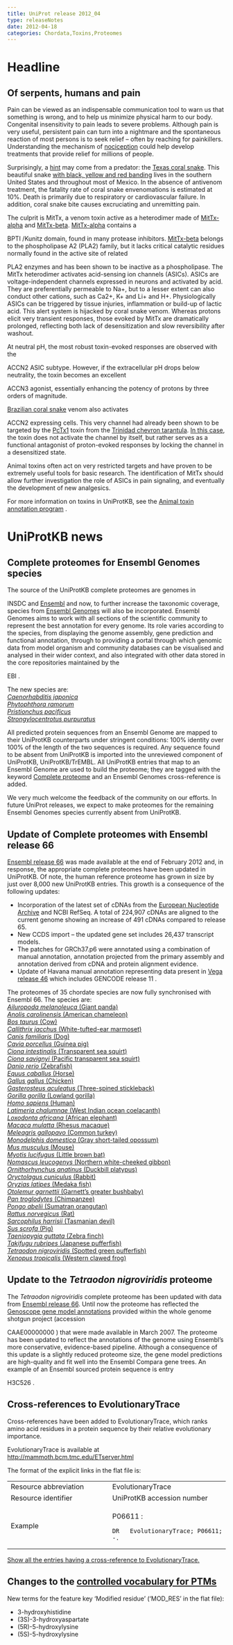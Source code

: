 ```yaml
---
title: UniProt release 2012_04
type: releaseNotes
date: 2012-04-18
categories: Chordata,Toxins,Proteomes
---
```


# Headline

## Of serpents, humans and pain

Pain can be viewed as an indispensable communication tool to warn us that something is wrong, and to help us minimize physical harm to our body. Congenital insensitivity to pain leads to severe problems. Although pain is very useful, persistent pain can turn into a nightmare and the spontaneous reaction of most persons is to seek relief – often by reaching for painkillers. Understanding the mechanism of [nociception](http://medical-dictionary.thefreedictionary.com/nociception) could help develop treatments that provide relief for millions of people.

Surprisingly, a [hint](http://www.ncbi.nlm.nih.gov/pubmed/22094702) may come from a predator: the [Texas coral snake](http://www.uniprot.org/taxonomy/1114302 "_Micrurus tener tener_"). This beautiful snake [with black, yellow and red banding](http://upload.wikimedia.org/wikipedia/commons/c/cb/Micrurus_tener.jpg) lives in the southern United States and throughout most of Mexico. In the absence of antivenom treatment, the fatality rate of coral snake envenomations is estimated at 10%. Death is primarily due to respiratory or cardiovascular failure. In addition, coral snake bite causes excruciating and unremitting pain.

The culprit is MitTx, a venom toxin active as a heterodimer made of [MitTx-alpha](http://www.uniprot.org/uniprotkb/G9I929) and [MitTx-beta](http://www.uniprot.org/uniprotkb/G9I930). [MitTx-alpha](http://www.uniprot.org/uniprotkb/G9I929) contains a

BPTI /Kunitz domain, found in many protease inhibitors. [MitTx-beta](http://www.uniprot.org/uniprotkb/G9I930) belongs to the phospholipase A2 (PLA2) family, but it lacks critical catalytic residues normally found in the active site of related

PLA2 enzymes and has been shown to be inactive as a phospholipase. The MitTx heterodimer activates acid-sensing ion channels (ASICs). ASICs are voltage-independent channels expressed in neurons and activated by acid. They are preferentially permeable to Na+, but to a lesser extent can also conduct other cations, such as Ca2+, K+ and Li+ and H+. Physiologically ASICs can be triggered by tissue injuries, inflammation or build-up of lactic acid. This alert system is hijacked by coral snake venom. Whereas protons elicit very transient responses, those evoked by MitTx are dramatically prolonged, reflecting both lack of desensitization and slow reversibility after washout.

At neutral pH, the most robust toxin-evoked responses are observed with the

ACCN2 ASIC subtype. However, if the extracellular pH drops below neutrality, the toxin becomes an excellent

ACCN3 agonist, essentially enhancing the potency of protons by three orders of magnitude.

[Brazilian coral snake](http://www.uniprot.org/taxonomy/129461) venom also activates

ACCN2 expressing cells. This very channel had already been shown to be targeted by the [PcTx1](http://www.uniprot.org/uniprotkb/P60514) toxin from the [Trinidad chevron tarantula](http://www.uniprot.org/taxonomy/179874). [In this case](http://www.ncbi.nlm.nih.gov/pubmed/10829030), the toxin does not activate the channel by itself, but rather serves as a functional antagonist of proton-evoked responses by locking the channel in a desensitized state.

Animal toxins often act on very restricted targets and have proven to be extremely useful tools for basic research. The identification of MitTx should allow further investigation the role of ASICs in pain signaling, and eventually the development of new analgesics.

For more information on toxins in UniProtKB, see the [Animal toxin annotation program](http://www.uniprot.org/help/Toxins) .

# UniProtKB news

## Complete proteomes for Ensembl Genomes species

The source of the UniProtKB complete proteomes are genomes in

INSDC and [Ensembl](http://www.ensembl.org/index.html) and now, to further increase the taxonomic coverage, species from [Ensembl Genomes](http://www.ensemblgenomes.org/) will also be incorporated. Ensembl Genomes aims to work with all sections of the scientific community to represent the best annotation for every genome. Its role varies according to the species, from displaying the genome assembly, gene prediction and functional annotation, through to providing a portal through which genomic data from model organism and community databases can be visualised and analysed in their wider context, and also integrated with other data stored in the core repositories maintained by the

EBI .

The new species are:  
[_Caenorhabditis japonica_](http://metazoa.ensembl.org/Caenorhabditis_japonica/Info/Index)  
[_Phytophthora ramorum_](http://protists.ensembl.org/Phytophthora_ramorum/Info/Index/)  
[_Pristionchus pacificus_](http://metazoa.ensembl.org/Pristionchus_pacificus/Info/Index/)  
[_Strongylocentrotus purpuratus_](http://metazoa.ensembl.org/Strongylocentrotus_purpuratus/Info/Index)

All predicted protein sequences from an Ensembl Genome are mapped to their UniProtKB counterparts under stringent conditions: 100% identity over 100% of the length of the two sequences is required. Any sequence found to be absent from UniProtKB is imported into the unreviewed component of UniProtKB, UniProtKB/TrEMBL. All UniProtKB entries that map to an Ensembl Genome are used to build the proteome; they are tagged with the keyword [Complete proteome](http://www.uniprot.org/keywords/KW-0181) and an Ensembl Genomes cross-reference is added.

We very much welcome the feedback of the community on our efforts. In future UniProt releases, we expect to make proteomes for the remaining Ensembl Genomes species currently absent from UniProtKB.

## Update of Complete proteomes with Ensembl release 66

[Ensembl release 66](http://www.ensembl.org/info/website/news.html) was made available at the end of February 2012 and, in response, the appropriate complete proteomes have been updated in UniProtKB. Of note, the human reference proteome has grown in size by just over 8,000 new UniProtKB entries. This growth is a consequence of the following updates:

- Incorporation of the latest set of cDNAs from the [European Nucleotide Archive](http://www.ebi.ac.uk/ena/) and NCBI RefSeq. A total of 224,907 cDNAs are aligned to the current genome showing an increase of 491 cDNAs compared to release 65.
- New CCDS import – the updated gene set includes 26,437 transcript models.
- The patches for GRCh37.p6 were annotated using a combination of manual annotation, annotation projected from the primary assembly and annotation derived from cDNA and protein alignment evidence.
- Update of Havana manual annotation representing data present in [Vega release 46](http://vega.sanger.ac.uk/Homo_sapiens/Info/Index) which includes GENCODE release 11 .

The proteomes of 35 chordate species are now fully synchronised with Ensembl 66. The species are:  
[_Ailuropoda melanoleuca_ (Giant panda)](http://www.uniprot.org/uniprotkb?query=organism:9646+AND+keyword:KW-0181)  
[_Anolis carolinensis_ (American chameleon)](http://www.uniprot.org/uniprotkb?query=organism:28377+AND+keyword:KW-0181)  
[_Bos taurus_ (Cow)](http://www.uniprot.org/uniprotkb?query=organism:9913+AND+keyword:KW-0181)  
[_Callithrix jacchus_ (White-tufted-ear marmoset)](http://www.uniprot.org/uniprotkb?query=organism:9483+AND+keyword:KW-0181)  
[_Canis familiaris_ (Dog)](http://www.uniprot.org/uniprotkb?query=organism:9615+AND+keyword:KW-0181)  
[_Cavia porcellus_ (Guinea pig)](http://www.uniprot.org/uniprotkb?query=organism:10141+AND+keyword:KW-0181)  
[_Ciona intestinalis_ (Transparent sea squirt)](http://www.uniprot.org/uniprotkb?query=organism:7719+AND+keyword:KW-0181)  
[_Ciona savignyi_ (Pacific transparent sea squirt)](http://www.uniprot.org/uniprotkb?query=organism:51511+AND+keyword:KW-0181)  
[_Danio rerio_ (Zebrafish)](http://www.uniprot.org/uniprotkb?query=organism:7955+AND+keyword:KW-0181)  
[_Equus caballus_ (Horse)](http://www.uniprot.org/uniprotkb?query=organism:9796+AND+keyword:KW-0181)  
[_Gallus gallus_ (Chicken)](http://www.uniprot.org/uniprotkb?query=organism:9031+AND+keyword:KW-0181)  
[_Gasterosteus aculeatus_ (Three-spined stickleback)](http://www.uniprot.org/uniprotkb?query=organism:69293+AND+keyword:KW-0181)  
[_Gorilla gorilla_ (Lowland gorilla)](http://www.uniprot.org/uniprotkb?query=organism:9595+AND+keyword:KW-0181)  
[_Homo sapiens_ (Human)](http://www.uniprot.org/uniprotkb?query=organism:9606+AND+keyword:KW-0181)  
[_Latimeria chalumnae_ (West Indian ocean coelacanth)](http://www.uniprot.org/uniprotkb?query=organism:7897+AND+keyword:KW-0181)  
[_Loxodonta africana_ (African elephant)](http://www.uniprot.org/uniprotkb?query=organism:9785+AND+keyword:KW-0181)  
[_Macaca mulatta_ (Rhesus macaque)](http://www.uniprot.org/uniprotkb?query=organism:9544+AND+keyword:KW-0181)  
[_Meleagris gallopavo_ (Common turkey)](http://www.uniprot.org/uniprotkb?query=organism:9103+AND+keyword:KW-0181)  
[_Monodelphis domestica_ (Gray short-tailed opossum)](http://www.uniprot.org/uniprotkb?query=organism:13616+AND+keyword:KW-0181)  
[_Mus musculus_ (Mouse)](http://www.uniprot.org/uniprotkb?query=organism:10090+AND+keyword:KW-0181)  
[_Myotis lucifugus_ (Little brown bat)](http://www.uniprot.org/uniprotkb?query=organism:59463+AND+keyword:KW-0181)  
[_Nomascus leucogenys_ (Northern white-cheeked gibbon)](http://www.uniprot.org/uniprotkb?query=organism:61853+AND+keyword:KW-0181)  
[_Ornithorhynchus anatinus_ (Duckbill platypus)](http://www.uniprot.org/uniprotkb?query=organism:9258+AND+keyword:KW-0181)  
[_Oryctolagus cuniculus_ (Rabbit)](http://www.uniprot.org/uniprotkb?query=organism:9986+AND+keyword:KW-0181)  
[_Oryzias latipes_ (Medaka fish)](http://www.uniprot.org/uniprotkb?query=organism:8090+AND+keyword:KW-0181)  
[_Otolemur garnettii_ (Garnett’s greater bushbaby)](http://www.uniprot.org/uniprotkb?query=organism:30611+AND+keyword:KW-0181)  
[_Pan troglodytes_ (Chimpanzee)](http://www.uniprot.org/uniprotkb?query=organism:9598+AND+keyword:KW-0181)  
[_Pongo abelii_ (Sumatran orangutan)](http://www.uniprot.org/uniprotkb?query=organism:9601+AND+keyword:KW-0181)  
[_Rattus norvegicus_ (Rat)](http://www.uniprot.org/uniprotkb?query=organism:10116+AND+keyword:KW-0181)  
[_Sarcophilus harrisii_ (Tasmanian devil)](http://www.uniprot.org/uniprotkb?query=organism:9305+AND+keyword:KW-0181)  
[_Sus scrofa_ (Pig)](http://www.uniprot.org/uniprotkb?query=organism:9823+AND+keyword:KW-0181)  
[_Taeniopygia guttata_ (Zebra finch)](http://www.uniprot.org/uniprotkb?query=organism:59729+AND+keyword:KW-0181)  
[_Takifugu rubripes_ (Japanese pufferfish)](http://www.uniprot.org/uniprotkb?query=organism:31033+AND+keyword:KW-0181)  
[_Tetraodon nigroviridis_ (Spotted green pufferfish)](http://www.uniprot.org/uniprotkb?query=organism:99883+AND+keyword:KW-0181)  
[_Xenopus tropicalis_ (Western clawed frog)](http://www.uniprot.org/uniprotkb?query=organism:8364+AND+keyword:KW-0181)

## Update to the _Tetraodon nigroviridis_ proteome

The _Tetraodon nigroviridis_ complete proteome has been updated with data from [Ensembl release 66](http://www.ensembl.org/Tetraodon_nigroviridis/Info/Index). Until now the proteome has reflected the [Genoscope gene model annotations](http://www.genoscope.cns.fr/externe/tetranew/) provided within the whole genome shotgun project (accession

CAAE00000000 ) that were made available in March 2007. The proteome has been updated to reflect the annotations of the genome using Ensembl’s more conservative, evidence-based pipeline. Although a consequence of this update is a slightly reduced proteome size, the gene model predictions are high-quality and fit well into the Ensembl Compara gene trees. An example of an Ensembl sourced protein sequence is entry

H3C526 .

## Cross-references to EvolutionaryTrace

Cross-references have been added to EvolutionaryTrace, which ranks amino acid residues in a protein sequence by their relative evolutionary importance.

EvolutionaryTrace is available at <http://mammoth.bcm.tmc.edu/ETserver.html>

The format of the explicit links in the flat file is:

<table><colgroup><col style="width: 46%" /><col style="width: 53%" /></colgroup><tbody><tr class="odd"><td>Resource abbreviation</td><td>EvolutionaryTrace</td></tr><tr class="even"><td>Resource identifier</td><td>UniProtKB accession number</td></tr><tr class="odd"><td>Example</td><td><p>P06611 :</p><pre><code>DR   EvolutionaryTrace; P06611; -.</code></pre></td></tr></tbody></table>

[Show all the entries having a cross-reference to EvolutionaryTrace.](http://www.uniprot.org/uniprotkb?query=database:evolutionarytrace)

## Changes to the [controlled vocabulary for PTMs](https://ftp.uniprot.org/pub/databases/uniprot/current_release/knowledgebase/complete/docs/ptmlist)

New terms for the feature key ‘Modified residue’ (‘MOD_RES’ in the flat file):

- 3-hydroxyhistidine
- (3S)-3-hydroxyaspartate
- (5R)-5-hydroxylysine
- (5S)-5-hydroxylysine
